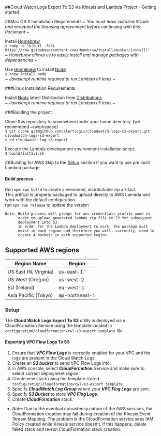 ##Cloud Watch Logs Export To S3 via Kinesis and Lambda Project - Getting started  

##Mac OS X  Installation Requirements
*~ You must have installed XCode and accepted the licensing agreemment before continuing with this document ~*  

Install [Homebrew](http://brew.sh/)  
```$ ruby -e "$(curl -fsSL https://raw.githubusercontent.com/Homebrew/install/master/install)"```  
*~ Homebrew allows us to easily install and manage packages with dependencies ~*  

Use [Homebrew](http://brew.sh/) to install [Node](http://nodejs.org/)  
```$ brew install node```  
*~ Javascript runtime required to run Lambda cli tools ~*  

###Linux Installation Requirements

Install [Node](http://nodejs.org/) latest Distribution from [Distributions](https://nodejs.org/dist/v4.1.1/)  
*~ Javascript runtime required to run Lambda cli tools ~*  

###Building the project

Clone this repository to somewhere under your home directory.  (we recommend ~/workspace)  
```$ git clone git@github.com:alertlogic/cloudwatch-logs-s3-export.git cloudwatch-logs-s3-export```  
```$ cd cloudwatch-log-s3-export```  

Execute the Lambda development environment installation script.  
```$ build/install.sh```

##Building for AWS
Skip to the [Setup](#Setup) section if you want to use pre-built Lambda package.
#### Build process
Run ```npm run build``` to create a versioned, distributable zip artifact.  
This artifcat is properly packaged to upload directly to AWS Lambda and work with the default configuration.  
run ```npm run release``` to update the version  

    Note: Build process will prompt for aws credentials profile name in 
          order to upload generated lambda zip file to S3 for subsequent 
          deployment into S3.
          In order for the Lambda deployment to work, the package must
          exist in each region and therefore you will, currently, need to
          create 4 buckets in each supported region.
          
## Supported AWS regions
  Region Name             | Region 
 -------------------------| ------------- 
 US East (N. Virginia)    | us-east-1    
 US West (Oregon)         | us-west-2
 EU (Ireland)			  | eu-west-1
 Asia Pacific (Tokyo)     | ap-northeast-1 

### Setup
The **Cloud Watch Logs Export To S3** utility is deployed via a CloudFormation Service using the template located in ```configuration/cloudformation/cwl-s3-export.template``` file.

#### Exporting VPC Flow Logs To S3
1. Ensure that ***VPC Flow Logs*** is correctly enabled for your VPC and the logs are present in the Cloud Watch Logs.
2. Create an ***S3 bucket*** to send VPC Flow Logs into.
3. In AWS console, select ***CloudFormation*** Service and make sure to select correct deployment region.
4. Create new stack using the template stored ```configuration/cloudformation/cwl-s3-export.template```.
5. Specify ***CloudWatch Log Group*** where your ***VPC Flog Logs*** are sent.
6. Specify ***S3 Bucket*** to store ***VPC Flog Logs***.
7. Create ***CloudFormation*** stack.

-
    Note: Due to the eventual consistency nature of the AWS services, the
    CloudFormation creation may fail during creation of the Kinesis Event
    Stream Mapping. The problem is the CloudFormation service sees IAM
    Policy created while Kinesis service doesn't. If this happens, delete
    failed stack and re-run CloudFormation stack creation.


